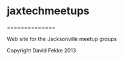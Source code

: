 # jaxtechmeetups
==============

Web site for the Jacksonville meetup groups

Copyright David Fekke 2013
